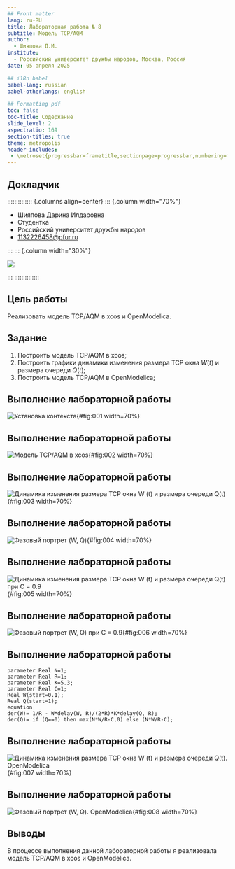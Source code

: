 ```yaml
---
## Front matter
lang: ru-RU
title: Лабораторная работа № 8
subtitle: Модель TCP/AQM
author:
  - Шияпова Д.И.
institute:
  - Российский университет дружбы народов, Москва, Россия
date: 05 апреля 2025

## i18n babel
babel-lang: russian
babel-otherlangs: english

## Formatting pdf
toc: false
toc-title: Содержание
slide_level: 2
aspectratio: 169
section-titles: true
theme: metropolis
header-includes:
 - \metroset{progressbar=frametitle,sectionpage=progressbar,numbering=fraction}
---
```



## Докладчик

:::::::::::::: {.columns align=center}
::: {.column width="70%"}

  * Шияпова Дарина Илдаровна
  * Студентка
  * Российский университет дружбы народов
  * [1132226458@pfur.ru](mailto:1132226458@pfur.ru)


:::
::: {.column width="30%"}

![](./image/dishiyapova.jpeg)

:::
::::::::::::::

## Цель работы

Реализовать модель TCP/AQM в xcos и OpenModelica.

## Задание

1. Построить модель TCP/AQM в xcos;
2. Построить графики динамики изменения размера TCP окна $W(t)$ и размера очереди $Q(t)$;
3. Построить модель TCP/AQM в OpenModelica;

## Выполнение лабораторной работы

![Установка контекста](image/1.png){#fig:001 width=70%}

## Выполнение лабораторной работы

![Модель TCP/AQM в xcos](image/2.png){#fig:002 width=70%}

## Выполнение лабораторной работы

![Динамика изменения размера TCP окна W (t) и размера очереди Q(t)](image/3.png){#fig:003 width=70%}

## Выполнение лабораторной работы

![Фазовый портрет (W, Q)](image/4.png){#fig:004 width=70%}

## Выполнение лабораторной работы

![Динамика изменения размера TCP окна W (t) и размера очереди Q(t) при С = 0.9](image/7.png){#fig:005 width=70%}

## Выполнение лабораторной работы

![Фазовый портрет (W, Q) при С = 0.9](image/8.png){#fig:006 width=70%}

## Выполнение лабораторной работы
```
parameter Real N=1;
parameter Real R=1;
parameter Real K=5.3;
parameter Real C=1;
Real W(start=0.1);
Real Q(start=1);
equation
der(W)= 1/R - W*delay(W, R)/(2*R)*K*delay(Q, R);
der(Q)= if (Q==0) then max(N*W/R-C,0) else (N*W/R-C);
```

## Выполнение лабораторной работы

![Динамика изменения размера TCP окна W (t) и размера очереди Q(t). OpenModelica](image/5.png){#fig:007 width=70%}

## Выполнение лабораторной работы

![Фазовый портрет (W, Q). OpenModelica](image/6.png){#fig:008 width=70%}


## Выводы

В процессе выполнения данной лабораторной работы я реализовала модель TCP/AQM в xcos и OpenModelica.
